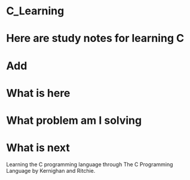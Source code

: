 # C_Learning

# Here are study notes for learning C
# Add
# What is here
# What problem am I solving
# What is next

Learning the C programming language through The C Programming Language by Kernighan and Ritchie. 
